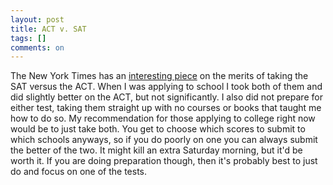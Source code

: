 ```yaml
---
layout: post
title: ACT v. SAT
tags: []
comments: on
---
```

<p>The New York Times has an <a href="http://www.nytimes.com/2007/11/04/education/edlife/guidance.html">interesting piece</a> on the merits of taking the SAT versus the ACT. When I was applying to school I took both of them and did slightly better on the ACT, but not significantly. I also did not prepare for either test, taking them straight up with no courses or books that taught me how to do so. My recommendation for those applying to college right now would be to just take both. You get to choose which scores to submit to which schools anyways, so if you do poorly on one you can always submit the better of the two. It might kill an extra Saturday morning, but it&#039;d be worth it. If you are doing preparation though, then it&#039;s probably best to just do and focus on one of the tests.</p>
